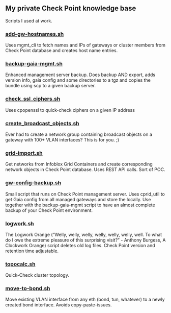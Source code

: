 ## My private Check Point knowledge base ##

Scripts I used at work.

### [add-gw-hostnames.sh](add-gw-hostnames.sh)
Uses mgmt_cli to fetch names and IPs of gateways or cluster members from Check Point database and creates host name entries. 

### [backup-gaia-mgmt.sh](backup-gaia-mgmt.sh)
Enhanced management server backup. Does backup AND export, adds version info, gaia config and some directories to a tgz and copies the bundle using scp to a given backup server.

### [check_ssl_ciphers.sh](check_ssl_ciphers.sh)
Uses cpopenssl to quick-check ciphers on a given IP address

### [create_broadcast_objects.sh](create_broadcast_objects.sh)
Ever had to create a network group containing broadcast objects on a gateway with 100+ VLAN interfaces? This is for you. ;)

### [grid-import.sh](grid-import.sh)
Get networks from Infoblox Grid Containers and create corresponding network objects in Check Point database. Uses REST API calls. Sort of POC.

### [gw-config-backup.sh](gw-config-backup.sh)
Small script that runs on Check Point management server. Uses cprid_util to get Gaia config from all managed gateways and store the locally. Use together with the backup-gaia-mgmt script to have an almost complete backup of your Check Point environment.

### [logwork.sh](logwork.sh)
The Logwork Orange (“Welly, welly, welly, welly, welly, welly, well. To what do I owe the extreme pleasure of this surprising visit?” - Anthony Burgess, A Clockwork Orange) script deletes old log files. Check Point version and retention time adjustable.

### [topocalc.sh](topocalc.sh)
Quick-Check cluster topology.

### [move-to-bond.sh](move-to-bond.sh)
Move existing VLAN interface from any eth (bond, tun, whatever) to a newly created bond interface. Avoids copy-paste-issues.